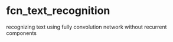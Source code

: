 # fcn_text_recognition
recognizing text using fully convolution network without recurrent components
